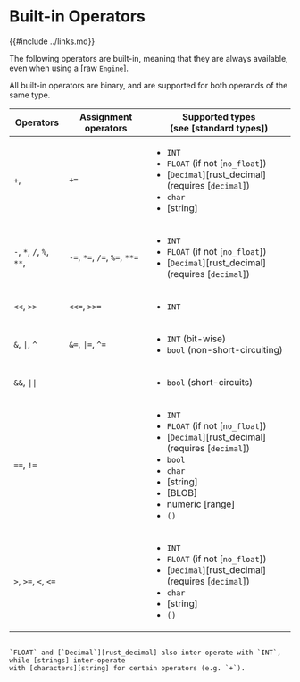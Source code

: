 Built-in Operators
==================

{{#include ../links.md}}

The following operators are built-in, meaning that they are always available, even when using a [raw `Engine`].

All built-in operators are binary, and are supported for both operands of the same type.

| Operators                 | Assignment operators          | Supported types<br/>(see [standard types])                                                                                                                                                                                |
| ------------------------- | ----------------------------- | ------------------------------------------------------------------------------------------------------------------------------------------------------------------------------------------------------------------------- |
| `+`,                      | `+=`                          | <ul><li>`INT`</li><li>`FLOAT` (if not [`no_float`])</li><li>[`Decimal`][rust_decimal] (requires [`decimal`])</li><li>`char`</li><li>[string]</li></ul>                                                                    |
| `-`, `*`, `/`, `%`, `**`, | `-=`, `*=`, `/=`, `%=`, `**=` | <ul><li>`INT`</li><li>`FLOAT` (if not [`no_float`])</li><li>[`Decimal`][rust_decimal] (requires [`decimal`])</li></ul>                                                                                                    |
| `<<`, `>>`                | `<<=`, `>>=`                  | <ul><li>`INT`</li></ul>                                                                                                                                                                                                   |
| `&`, `\|`, `^`            | `&=`, `\|=`, `^=`             | <ul><li>`INT` (bit-wise)</li><li>`bool` (non-short-circuiting)</li></ul>                                                                                                                                                  |
| `&&`, `\|\|`              |                               | <ul><li>`bool` (short-circuits)</li></ul>                                                                                                                                                                                 |
| `==`, `!=`                |                               | <ul><li>`INT`</li><li>`FLOAT` (if not [`no_float`])</li><li>[`Decimal`][rust_decimal] (requires [`decimal`])</li><li>`bool`</li><li>`char`</li><li>[string]</li><li>[BLOB]</li><li>numeric [range]</li><li>`()`</li></ul> |
| `>`, `>=`, `<`, `<=`      |                               | <ul><li>`INT`</li><li>`FLOAT` (if not [`no_float`])</li><li>[`Decimal`][rust_decimal] (requires [`decimal`])</li><li>`char`</li><li>[string]</li><li>`()`</li></ul>                                                       |

```admonish tip.small

`FLOAT` and [`Decimal`][rust_decimal] also inter-operate with `INT`, while [strings] inter-operate
with [characters][string] for certain operators (e.g. `+`).
```
